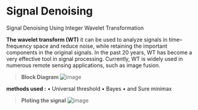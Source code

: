 # Signal Denoising
Signal Denoising Using Integer Wavelet Transformation


**The wavelet transform (WT)**
it can be used to analyze signals in time–frequency space and reduce noise, while retaining the important components in the original signals. In the past 20 years, WT has become a very effective tool in signal processing. Currently, WT is widely used in numerous remote sensing applications, such as image fusion.


>**Block Diagram**
![image](https://user-images.githubusercontent.com/82563121/219985921-1a7d69de-46a8-4d6a-81c6-bdcae5a7f5c9.png)

**methods used :**
•	Universal threshold
•	Bayes
•	and Sure minimax 

>**Ploting the signal**
>![image](https://user-images.githubusercontent.com/82563121/219986007-bba92846-8ae5-462a-9eca-7aae6ae4510b.png)
